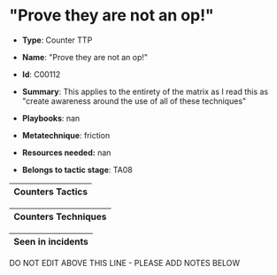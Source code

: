 # "Prove they are not an op!"

* **Type**: Counter TTP

* **Name**: "Prove they are not an op!"

* **Id**: C00112

* **Summary**: This applies to the entirety of the matrix as I read this as "create  awareness around the use of all of these techniques"

* **Playbooks**: nan

* **Metatechnique**: friction

* **Resources needed:** nan

* **Belongs to tactic stage**: TA08


| Counters Tactics |
| ---------------- |



| Counters Techniques |
| ------------------- |



| Seen in incidents |
| ----------------- |

DO NOT EDIT ABOVE THIS LINE - PLEASE ADD NOTES BELOW